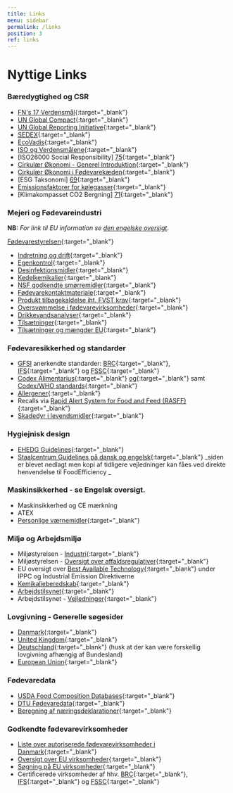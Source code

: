```yaml
---
title: Links
menu: sidebar
permalink: /links
position: 3
ref: links
---
```


# Nyttige Links

### Bæredygtighed og CSR

* [FN's 17 Verdensmål][21]{:target="_blank"}
* [UN Global Compact][22]{:target="_blank"}
* [UN Global Reporting Initiative][23]{:target="_blank"}
* [SEDEX][24]{:target="_blank"}
* [EcoVadis][25]{:target="_blank"}
* [ISO og Verdensmålene][26]{:target="_blank"}
* [ISO26000 Social Responsibility] [75]{:target="_blank"}
* [Cirkulær Økonomi - Generel Introduktion][27]{:target="_blank"}
* [Cirkulær Økonomi i Fødevarekæden][28]{:target="_blank"}
* [ESG Taksonomi] [69]{:target="_blank"}
* [Emissionsfaktorer for kølegasser][70]{:target="_blank"}
* [Klimakompasset CO2 Bergning] [71]{:target="_blank"}

### Mejeri og Fødevareindustri

**NB:** _For link til EU information se [den engelske oversigt](/en/links)._

[Fødevarestyrelsen][29]{:target="_blank"}

* [Indretning og drift][30]{:target="_blank"}
* [Egenkontrol][31]{:target="_blank"}
* [Desinfektionsmidler][32]{:target="_blank"}
* [Kedelkemikalier][33]{:target="_blank"}
* [NSF godkendte smørremidler][34]{:target="_blank"}
* [Fødevarekontaktmateriale][35]{:target="_blank"}
* [Produkt tilbagekaldelse iht. FVST krav][36]{:target="_blank"}
* [Oversvømmelse i fødevarevirksomheder][37]{:target="_blank"}
* [Drikkevandsanalyser][72]{:target="_blank"}
* [Tilsætninger][74]{:target="_blank"}
* [Tilsætninger og mængder EU][73]{:target="_blank"}

### Fødevaresikkerhed og standarder

* [GFSI][38] anerkendte standarder: [BRC][39]{:target="_blank"}, [IFS][40]{:target="_blank"} og [FSSC][41]{:target="_blank"}
* [Codex Alimentarius][42]{:target="_blank"} [og][42]{:target="_blank"} samt [Codex/WHO standards][43]{:target="_blank"}
* [Allergener][44]{:target="_blank"}
* Recalls via [Rapid Alert System for Food and Feed (RASFF)][45]{:target="_blank"}
* [Skadedyr i levendsmidler][46]{:target="_blank"}

### Hygiejnisk design

* [EHEDG Guidelines][47]{:target="_blank"}
* [Staalcentrum Guidelines på dansk og engelsk][48]{:target="_blank"} _siden er blevet nedlagt men kopi af tidligere vejledninger kan fåes ved direkte henvendelse til FoodEfficiency _

### Maskinsikkerhed - se Engelsk oversigt.
* Maskinsikkerhed og CE mærkning
* ATEX 
* [Personlige værnemidler][49]{:target="_blank"}

### Miljø og Arbejdsmiljø

* Miljøstyrelsen - [Industri][50]{:target="_blank"}
* Miljøstyrelsen - [Oversigt over affaldsregulativer][51]{:target="_blank"}
* EU oversigt over [Best Available Technology][52]{:target="_blank"} under IPPC og Industrial Emission Direktiverne 
* [Kemikalieberedskab][53]{:target="_blank"}
* [Arbejdstilsynet][54]{:target="_blank"}
* Arbejdstilsynet - [Vejledninger][55]{:target="_blank"}

### Lovgivning - Generelle søgesider
* [Danmark][56]{:target="_blank"}
* [United Kingdom][57]{:target="_blank"}
* [Deutschland][58]{:target="_blank"} (husk at der kan være forskellig lovgivning afhængig af Bundesland)
* [European Union][59]{:target="_blank"}

### Fødevaredata

* [USDA Food Composition Databases][60]{:target="_blank"}
* [DTU Fødevaredata][61]{:target="_blank"}
* [Beregning af næringsdeklarationer][62]{:target="_blank"}

### Godkendte fødevarevirksomheder

* [Liste over autoriserede fødevarevirksomheder i Danmark][63]{:target="_blank"}
* [Oversigt over EU virksomheder][64]{:target="_blank"}
* [Søgning på EU virksomheder][65]{:target="_blank"}
* Certificerede virksomheder af hhv. [BRC][66]{:target="_blank"}, [IFS][67]{:target="_blank"} og [FSSC][68]{:target="_blank"}

[21]: https://www.verdensmaalene.dk/ "https://www.verdensmaalene.dk/"
[22]: https://www.unglobalcompact.org/ "https://www.unglobalcompact.org/"
[23]: https://www.globalreporting.org/ "https://www.globalreporting.org/"
[24]: https://www.sedex.com/ "https://www.sedex.com/"
[25]: https://ecovadis.com/ "https://ecovadis.com/"
[26]: https://www.iso.org/sdgs.html "https://www.iso.org/sdgs.html"
[27]: https://www.ellenmacarthurfoundation.org/circular-economy/concept "https://www.ellenmacarthurfoundation.org/circular-economy/concept"
[28]: http://circulareconomy.fooddrinkeurope.eu/ "http://circulareconomy.fooddrinkeurope.eu/"
[29]: https://foedevarestyrelsen.dk/ "https://foedevarestyrelsen.dk/"
[30]: https://foedevarestyrelsen.dk/kost-og-foedevarer/start-og-drift-af-foedevarevirksomhed/hygiejne-og-indretning "https://foedevarestyrelsen.dk/kost-og-foedevarer/start-og-drift-af-foedevarevirksomhed/hygiejne-og-indretning"
[31]: https://foedevarestyrelsen.dk/kost-og-foedevarer/start-og-drift-af-foedevarevirksomhed/egenkontrol-og-risikoanalyse "https://foedevarestyrelsen.dk/kost-og-foedevarer/start-og-drift-af-foedevarevirksomhed/egenkontrol-og-risikoanalyse"
[32]: https://foedevarestyrelsen.dk/kost-og-foedevarer/foedevaresikkerhed/kemiske-stoffer-og-toksiner/biocider-desinfektionsmidler-og-pattedypningsmidler/korrosionsnedsaettende-midler-til-dampkedlerhttps://foedevarestyrelsen.dk/kost-og-foedevarer/foedevaresikkerhed/kemiske-stoffer-og-toksiner/biocider-desinfektionsmidler-og-pattedypningsmidler/lister-over-godkendte-produkter "h[ttps://foedevarestyrelsen.dk/kost-og-foedevarer/foedevaresikkerhed/kemiske-stoffer-og-toksiner/biocider-desinfektionsmidler-og-pattedypningsmidler/korrosionsnedsaettende-midler-til-dampkedler](https://foedevarestyrelsen.dk/kost-og-foedevarer/foedevaresikkerhed/kemiske-stoffer-og-toksiner/biocider-desinfektionsmidler-og-pattedypningsmidler/lister-over-godkendte-produkter)"
[33]: https://foedevarestyrelsen.dk/kost-og-foedevarer/foedevaresikkerhed/kemiske-stoffer-og-toksiner/biocider-desinfektionsmidler-og-pattedypningsmidler/korrosionsnedsaettende-midler-til-dampkedler "https://foedevarestyrelsen.dk/kost-og-foedevarer/foedevaresikkerhed/kemiske-stoffer-og-toksiner/biocider-desinfektionsmidler-og-pattedypningsmidler/korrosionsnedsaettende-midler-til-dampkedler"
[34]: http://info.nsf.org/USDA/categories.html#P1 "http://info.nsf.org/USDA/categories.html#P1"
[35]: https://foedevarestyrelsen.dk/kost-og-foedevarer/foedevaresikkerhed/emballage-og-udstyr "https://foedevarestyrelsen.dk/kost-og-foedevarer/foedevaresikkerhed/emballage-og-udstyr"
[36]: https://foedevarestyrelsen.dk/kost-og-foedevarer/foedevaresikkerhed/tilbagetraekning-af-foedevarer "https://foedevarestyrelsen.dk/kost-og-foedevarer/foedevaresikkerhed/tilbagetraekning-af-foedevarer"
[37]: https://foedevarestyrelsen.dk/kost-og-foedevarer/start-og-drift-af-foedevarevirksomhed/hygiejne-og-indretning/oversvoemmede-foedevarevirksomheder "https://foedevarestyrelsen.dk/kost-og-foedevarer/start-og-drift-af-foedevarevirksomhed/hygiejne-og-indretning/oversvoemmede-foedevarevirksomheder"
[38]: http://www.mygfsi.com/ "http://www.mygfsi.com/"
[39]: https://www.brcgs.com/ "https://www.brcgs.com/"
[40]: https://www.ifs-certification.com/en/food-standard "https://www.ifs-certification.com/en/food-standard"
[41]: https://www.fssc.com/schemes/fssc-22000/ "https://www.fssc.com/schemes/fssc-22000/"
[42]: http://www.fao.org/fao-who-codexalimentarius/en/ "http://www.fao.org/fao-who-codexalimentarius/en/"
[43]: http://www.fao.org/fao-who-codexalimentarius/codex-texts/list-standards/en/ "http://www.fao.org/fao-who-codexalimentarius/codex-texts/list-standards/en/"
[44]: http://farrp.unl.edu/reg-sit-food-allergens "http://farrp.unl.edu/reg-sit-food-allergens"
[45]: http://ec.europa.eu/food/safety/rasff/index_en.htm "http://ec.europa.eu/food/safety/rasff/index_en.htm"
[46]: https://www.pestium.dk/skadedyr-i-levnedsmidler/ "https://www.pestium.dk/skadedyr-i-levnedsmidler/"
[47]: http://www.ehedg.org/?nr=9&lang=en "http://www.ehedg.org/?nr=9&lang=en"
[48]: https://staalcentrum.dk/videntank/ "https://staalcentrum.dk/videntank/"
[49]: https://www.sik.dk/erhverv/produkter/love-og-regler/personlige-vaernemidler/regler-personlige-vaernemidler "https://www.sik.dk/erhverv/produkter/love-og-regler/personlige-vaernemidler/regler-personlige-vaernemidler"
[50]: https://mst.dk/erhverv/industri/ "https://mst.dk/erhverv/industri/"
[51]: https://nstar.ens.dk/PublicMunicipalityStatusPage.aspx "https://nstar.ens.dk/PublicMunicipalityStatusPage.aspx"
[52]: http://eippcb.jrc.ec.europa.eu/reference/ "http://eippcb.jrc.ec.europa.eu/reference/"
[53]: http://kemikalieberedskab.brs.dk/farligestoffer/ "http://kemikalieberedskab.brs.dk/farligestoffer/"
[54]: https://amid.dk/da/ "https://amid.dk/da/"
[55]: http://arbejdstilsynet.dk/da/regler/at-vejledninger  "http://arbejdstilsynet.dk/da/regler/at-vejledninger "
[56]: https://www.retsinformation.dk/ "https://www.retsinformation.dk/"
[57]: http://www.legislation.gov.uk/ "http://www.legislation.gov.uk/"
[58]: http://www.gesetze-im-internet.de/index.html "http://www.gesetze-im-internet.de/index.html"
[59]: http://eur-lex.europa.eu/browse/summaries.html "http://eur-lex.europa.eu/browse/summaries.html"
[60]: https://ndb.nal.usda.gov/ndb/search/list "https://ndb.nal.usda.gov/ndb/search/list"
[61]: http://frida.fooddata.dk/ "http://frida.fooddata.dk/"
[62]: http://deklaration.fooddata.dk/ "http://deklaration.fooddata.dk/"
[63]: https://www.foedevarestyrelsen.dk/Kontrol/Autorisation/Sider/Forside.aspx "https://www.foedevarestyrelsen.dk/Kontrol/Autorisation/Sider/Forside.aspx"
[64]: http://ec.europa.eu/food/safety/biosafety/food_hygiene/eu_food_establishments/index_en.htm "http://ec.europa.eu/food/safety/biosafety/food_hygiene/eu_food_establishments/index_en.htm"
[65]: http://www.eucode.info/ "http://www.eucode.info/"
[66]: https://brcdirectory.co.uk/ "https://brcdirectory.co.uk/"
[67]: https://www.ifs-certification.com/index.php/en/? "https://www.ifs-certification.com/index.php/en/?"
[68]: https://www.fssc22000.com/certified-organizations/# "https://www.fssc22000.com/certified-organizations/#"
[69]: https://erhvervsstyrelsen.dk/vejledning-vejledning-om-esg-taksonomi  "https://erhvervsstyrelsen.dk/vejledning-vejledning-om-esg-taksonomi"
[70]: https://www.awe.gov.au/environment/protection/ozone/rac/global-warming-potential-values-hfc-refrigerants "https://www.awe.gov.au/environment/protection/ozone/rac/global-warming-potential-values-hfc-refrigerants"
[71]: https://klimakompasset.dk/klimakompasset/ "https://klimakompasset.dk/klimakompasset/"
[72]: https://www.geus.dk/produkter-ydelser-og-faciliteter/data-og-kort/national-boringsdatabase-jupiter/tjek-din-vandkvalitet "[[71]:](https://www.geus.dk/produkter-ydelser-og-faciliteter/data-og-kort/national-boringsdatabase-jupiter/tjek-din-vandkvalitet)https://www.geus.dk/produkter-ydelser-og-faciliteter/data-og-kort/national-boringsdatabase-jupiter/tjek-din-vandkvalitet"
[73]: https://ec.europa.eu/food/food-feed-portal/screen/food-additives/search "https://ec.europa.eu/food/food-feed-portal/screen/food-additives/search "
[74]: https://foedevarestyrelsen.dk/kost-og-foedevarer/foedevaresikkerhed/tilsaetninger "https://foedevarestyrelsen.dk/kost-og-foedevarer/foedevaresikkerhed/tilsaetninger"
[75]:https://www.iso.org/iso-26000-social-responsibility.html "https://www.iso.org/iso-26000-social-responsibility.html"

